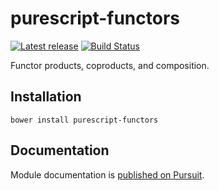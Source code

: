 # purescript-functors

[![Latest release](http://img.shields.io/bower/v/purescript-functors.svg)](https://github.com/purescript/purescript-functors/releases)
[![Build Status](https://travis-ci.org/purescript/purescript-functors.svg?branch=master)](https://travis-ci.org/purescript/purescript-functors)

Functor products, coproducts, and composition.

## Installation

```
bower install purescript-functors
```

## Documentation

Module documentation is [published on Pursuit](http://pursuit.purescript.org/packages/purescript-functors).

